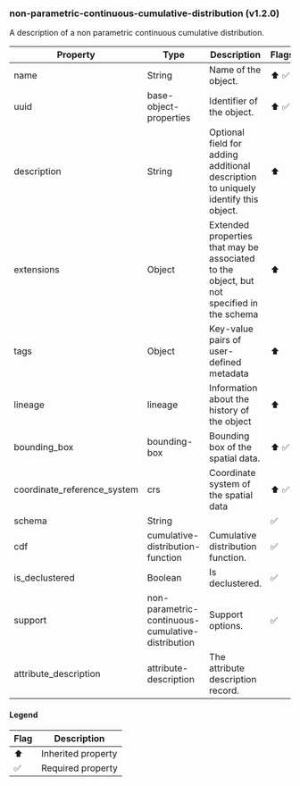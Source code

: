 ### non-parametric-continuous-cumulative-distribution (v1.2.0)
A description of a non parametric continuous cumulative distribution.

| Property | Type | Description | Flags |
|---|---|---|---|
| name | String | Name of the object. | ⬆️ ✅ |
| uuid | base-object-properties | Identifier of the object. | ⬆️ ✅ |
| description | String | Optional field for adding additional description to uniquely identify this object. | ⬆️ |
| extensions | Object | Extended properties that may be associated to the object, but not specified in the schema | ⬆️ |
| tags | Object | Key-value pairs of user-defined metadata | ⬆️ |
| lineage | lineage | Information about the history of the object | ⬆️ |
| bounding_box | bounding-box | Bounding box of the spatial data. | ⬆️ ✅ |
| coordinate_reference_system | crs | Coordinate system of the spatial data | ⬆️ ✅ |
| schema | String |  | ✅ |
| cdf | cumulative-distribution-function | Cumulative distribution function. | ✅ |
| is_declustered | Boolean | Is declustered. | ✅ |
| support | non-parametric-continuous-cumulative-distribution | Support options. | ✅ |
| attribute_description | attribute-description | The attribute description record. |  |


#### Legend

| Flag | Description |
| --- | --- |
| ⬆️ | Inherited property |
| ✅ | Required property |

